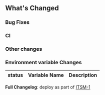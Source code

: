 ## What's Changed

### Bug Fixes


### CI

### Other changes

### Environment variable Changes
status | Variable Name | Description |
-- | -- | -- | 

**Full Changelog**: deploy as part of [ITSM-1](https://atlassian.net/browse/ITSM-1)

